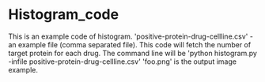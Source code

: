 # Histogram_code

This is an example code of histogram. 
'positive-protein-drug-cellline.csv' - an example file (comma separated file).
This code will fetch the number of target protein for each drug.
The command line will be 'python histogram.py -infile positive-protein-drug-cellline.csv'
'foo.png' is the output image example.
